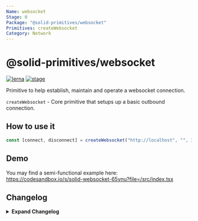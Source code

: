 ```yaml
---
Name: websocket
Stage: 0
Package: "@solid-primitives/websocket"
Primitives: createWebsocket
Category: Network
---
```


# @solid-primitives/websocket

[![lerna](https://img.shields.io/badge/maintained%20with-lerna-cc00ff.svg?style=for-the-badge)](https://lerna.js.org/)
[![stage](https://img.shields.io/endpoint?style=for-the-badge&url=https%3A%2F%2Fraw.githubusercontent.com%2Fdavedbase%2Fsolid-primitives%2Fmain%2Fassets%2Fbadges%2Fstage-0.json)](https://github.com/solidjs-community/solid-primitives#contribution-process)

Primitive to help establish, maintain and operate a websocket connection.

`createWebsocket` - Core primitive that setups up a basic outbound connection.

## How to use it

```ts
const [connect, disconnect] = createWebsocket("http://localhost", "", 3, 5000);
```

## Demo

You may find a semi-functional example here: https://codesandbox.io/s/solid-websocket-65ynu?file=/src/index.tsx

## Changelog

<details>
<summary><b>Expand Changelog</b></summary>

0.0.100

Initial version. Proposed and waiting for feedback.

</details>
